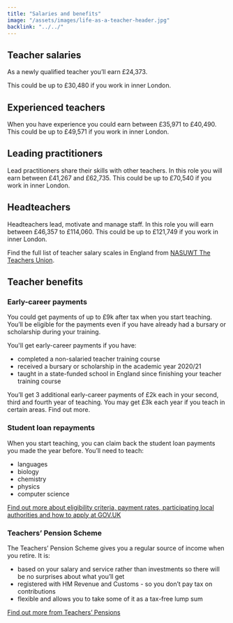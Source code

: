 ```yaml
---
title: "Salaries and benefits"
image: "/assets/images/life-as-a-teacher-header.jpg"
backlink: "../../"
---
```

<div class="content__right">
</div>

<div class="content__left">

<h2>Teacher salaries</h2>

<p>As a newly qualified teacher you’ll earn £24,373.</p>

<p>This could be up to £30,480 if you work in inner London.</p>

<h2>Experienced teachers</h2>

<p>When you have experience you could earn between £35,971 to £40,490. This could be up to £49,571 if you work in inner London.</p>

<h2>Leading practitioners</h2>

<p>Lead practitioners share their skills with other teachers. In this role you will earn between £41,267 and £62,735. This could be up to £70,540 if you work in inner London.</p>

<h2>Headteachers</h2>

<p>Headteachers lead, motivate and manage staff. In this role you will earn between £46,357 to £114,060. This could be up to £121,749 if you work in inner London.</p>

<p>Find the full list of teacher salary scales in England from <a href="https://www.nasuwt.org.uk/">NASUWT The Teachers Union</a>.</p>

<h2>Teacher benefits</h2>

<h3>Early-career payments</h3>

<p>You could get payments of up to £9k after tax when you start teaching. You’ll be eligible for the payments even if you have already had a bursary or scholarship during your training.</p>

<p>You'll get early-career payments if you have:</p>

  <ul>
  <li>completed a non-salaried teacher training course</li>
  <li>received a bursary or scholarship in the academic year 2020/21</li>
  <li>taught in a state-funded school in England since finishing your teacher training course</li>
  </ul>

<p>You’ll get 3 additional early-career payments of £2k each in your second, third and fourth year of teaching. You may get £3k each year if you teach in certain areas. Find out more.</p>

<h3>Student loan repayments</h3>

<p>When you start teaching, you can claim back the student loan payments you made the year before. You’ll need to teach:</p>

  <ul>
  <li>languages</li>
  <li>biology</li>
  <li>chemistry</li>
  <li>physics</li>
  <li>computer science</li>
  </ul>

<p><a href="https://www.gov.uk/guidance/teachers-student-loan-reimbursement-guidance-for-teachers-and-schools" target="_blank">Find out more about eligibility criteria, payment rates, participating local authorities and how to apply at GOV.UK</a></p>

<h3>Teachers’ Pension Scheme</h3>

<p>The Teachers’ Pension Scheme gives you a regular source of income when you retire. It is:</p>

  <ul>
  <li>based on your salary and service rather than investments so there will be no surprises about what you’ll get</li>
  <li>registered with HM Revenue and Customs - so you don’t pay tax on contributions</li>
  <li>flexible and allows you to take some of it as a tax-free lump sum</li>
  </ul>

<p><a href="https://www.teacherspensions.co.uk/members/new-starter.aspx" target="_blank">Find out more from Teachers’ Pensions</a></p>



